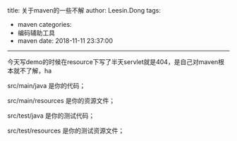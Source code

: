title: 关于maven的一些不解
author: Leesin.Dong
tags:
  - maven
categories:
  - 编码辅助工具
  - maven
date: 2018-11-11 23:37:00
---
今天写demo的时候在resource下写了半天servlet就是404，是自己对maven根本就不了解，ha

src/main/java 是你的代码；

src/main/resources 是你的资源文件；

src/test/java 是你的测试代码；

src/test/resources 是你的测试资源文件；
